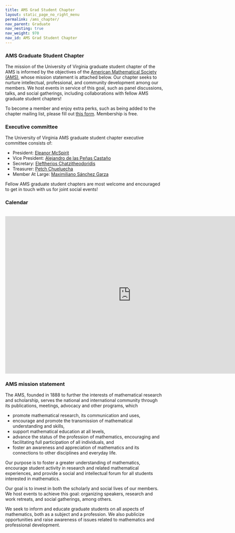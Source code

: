 ```yaml
---
title: AMS Grad Student Chapter
layout: static_page_no_right_menu
permalink: /ams_chapter/
nav_parent: Graduate
nav_nesting: true
nav_weight: 970
nav_id: AMS Grad Student Chapter
---
```


###  AMS Graduate Student Chapter

The mission of the University of Virginia graduate student chapter of the AMS is informed by the objectives of the <a href="https://www.ams.org/home/page">American Mathematical Society (AMS)</a>, whose mission statement is attached below. Our chapter seeks to nurture intellectual, professional, and community development among our members. We host events in service of this goal, such as panel discussions, talks, and social gatherings, including collaborations with fellow AMS graduate student chapters!

To become a member and enjoy extra perks, such as being added to the chapter mailing list, please fill out <a href="https://forms.gle/WRxuXZMt9JvpvvqAA">this form</a>. Membership is free.

###  Executive committee

The University of Virginia AMS graduate student chapter executive committee consists of:
<ul>
  <li>President: <a href="https://eleanormcspirit.com/">Eleanor McSpirit</a></li>
  <li>Vice President: <a href="https://alejandrodlpc.github.io/">Alejandro de las Peñas Castaño</a></li>
  <li>Secretary: <a href="https://sites.google.com/view/eleftherios-chatzitheodoridis/home">Eleftherios Chatzitheodoridis</a></li>
  <li>Treasurer: <a href="https://math.virginia.edu/people/guc8ns/">Petch Chueluecha</a></li>
  <li>Member At Large: <a href="https://sites.google.com/view/maxsg">Maximiliano Sánchez Garza</a></li>
</ul>
Fellow AMS graduate student chapters are most welcome and encouraged to get in touch with us for joint social events!

### Calendar

<br>
<iframe src="https://calendar.google.com/calendar/embed?height=500&amp;wkst=1&amp;bgcolor=%23FFFFFF&amp;src=c_60f1de561954223e1933f83f3bfb2520fd742ca85cbd6a02dade97379ec7fad3%40group.calendar.google.com&amp;color=%23691426&amp;ctz=America%2FNew_York" style="border-width:0" width="800" height="500" frameborder="0" scrolling="no"></iframe>

<br>

###  AMS mission statement

The AMS, founded in 1888 to further the interests of mathematical research and scholarship, serves the national and international community through its publications, meetings, advocacy and other programs, which
<ul>
  <li>promote mathematical research, its communication and uses,</li>
  <li>encourage and promote the transmission of mathematical understanding and skills,</li>
  <li>support mathematical education at all levels,</li>
  <li>advance the status of the profession of mathematics, encouraging and facilitating full participation of all individuals, and</li>
  <li>foster an awareness and appreciation of mathematics and its connections to other disciplines and everyday life.</li>
</ul>

Our purpose is to foster a greater understanding of mathematics, encourage student activity in research and related mathematical experiences, and provide a social and intellectual forum for all students interested in mathematics.

Our goal is to invest in both the scholarly and social lives of our members. We host events to achieve this goal: organizing speakers, research and work retreats, and social gatherings, among others.

We seek to inform and educate graduate students on all aspects of mathematics, both as a subject and a profession. We also publicize opportunities and raise awareness of issues related to mathematics and professional development.
